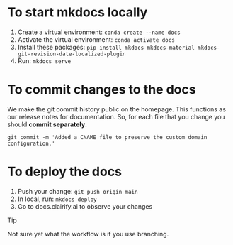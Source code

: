 # To start mkdocs locally

1. Create a virtual environment: ```conda create --name docs```
1. Activate the virtual environment: ```conda activate docs```
1. Install these packages: ```pip install mkdocs mkdocs-material mkdocs-git-revision-date-localized-plugin```
1. Run: ```mkdocs serve```

# To commit changes to the docs

We make the git commit history public on the homepage. This functions as our release notes for documentation. So, for each file that you change you should **commit separately**.
```
git commit -m 'Added a CNAME file to preserve the custom domain configuration.'
```

# To deploy the docs

1. Push your change: ```git push origin main```
2. In local, run: ```mkdocs deploy```
3. Go to docs.clairify.ai to observe your changes

> [!TIP]
> Not sure yet what the workflow is if you use branching.
